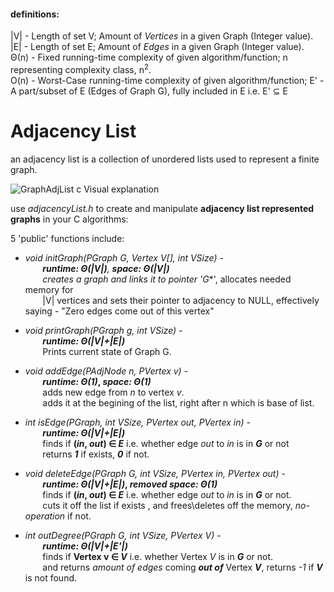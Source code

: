 #### definitions:
|V|  - Length of set V; Amount of _Vertices_ in a given Graph (Integer value).<br />
|E|  - Length of set E; Amount of _Edges_ in a given Graph (Integer value).<br />
Θ(n) - Fixed running-time complexity of given algorithm/function; n representing complexity class, n<sup>2</sup>.<br />
O(n) - Worst-Case running-time complexity of given algorithm/function;
 E'  - A part/subset of E (Edges of Graph G), fully included in E i.e. E' ⊆ E

# Adjacency List
an adjacency list is a collection of unordered lists used to represent a finite graph.

  ![GraphAdjList c Visual explanation](https://user-images.githubusercontent.com/52013867/144012786-75071b5a-21ad-47b3-b4bf-6f35fd9e9398.png)

use _adjacencyList.h_ to create and manipulate **adjacency list represented graphs** in your C algorithms:
 
 5 'public' functions include:
 
 * _void initGraph(PGraph G, Vertex V[], int VSize)_ - <br /> &nbsp;&nbsp;&nbsp;&nbsp;&nbsp;&nbsp;
 ***runtime: _Θ(|V|)_**,   **space: _Θ(|V|)_** <br /> &nbsp;&nbsp;&nbsp;&nbsp;&nbsp;&nbsp;
creates a graph and links it to pointer '**_G_**', allocates needed memory for<br /> &nbsp;&nbsp;&nbsp;&nbsp;&nbsp;&nbsp;
|V| vertices and sets their pointer to adjacency to NULL, effectively saying - "Zero edges come out of this vertex"

* _void printGraph(PGraph g, int VSize)_ - <br />&nbsp;&nbsp;&nbsp;&nbsp;&nbsp;&nbsp;
 **_runtime: Θ(|V|+|E|)_**<br /> &nbsp;&nbsp;&nbsp;&nbsp;&nbsp;&nbsp;
  Prints current state of Graph G.

* _void addEdge(PAdjNode n, PVertex v)_ -<br />&nbsp;&nbsp;&nbsp;&nbsp;&nbsp;&nbsp;
 **_runtime: Θ(1)_, _space: Θ(1)_**<br /> &nbsp;&nbsp;&nbsp;&nbsp;&nbsp;&nbsp;
  adds new edge from _n_ to vertex _v_.<br /> &nbsp;&nbsp;&nbsp;&nbsp;&nbsp;&nbsp;
  adds it at the begining of the list, right after n which is base of list.
        
* _int isEdge(PGraph, int VSize, PVertex out, PVertex in)_ - <br /> &nbsp;&nbsp;&nbsp;&nbsp;&nbsp;&nbsp;
 **_runtime: Θ(|V|+|E|)_**<br /> &nbsp;&nbsp;&nbsp;&nbsp;&nbsp;&nbsp;
  finds if **(_in_, _out_) ∈ _E_** i.e. whether edge _out_ to _in_ is in **_G_** or not <br /> &nbsp;&nbsp;&nbsp;&nbsp;&nbsp;&nbsp;
  returns **_1_** if exists, **_0_** if not.
  
* _void deleteEdge(PGraph G, int VSize, PVertex in, PVertex out)_ - <br /> &nbsp;&nbsp;&nbsp;&nbsp;&nbsp;&nbsp;
 **_runtime: Θ(|V|+|E|)_, _removed space: Θ(1)_**<br /> &nbsp;&nbsp;&nbsp;&nbsp;&nbsp;&nbsp;
  finds if **(_in_, _out_) ∈ _E_** i.e. whether edge _out_ to _in_ is in **_G_** or not.<br /> &nbsp;&nbsp;&nbsp;&nbsp;&nbsp;&nbsp;
  cuts it off the list if exists , and frees\deletes off the memory, _no-operation_ if not.
  
* _int outDegree(PGraph G, int VSize, PVertex V)_ - <br /> &nbsp;&nbsp;&nbsp;&nbsp;&nbsp;&nbsp;
 **_runtime: Θ(|V|+|E'|)_**<br /> &nbsp;&nbsp;&nbsp;&nbsp;&nbsp;&nbsp;
  finds if **Vertex v ∈ _V_** i.e. whether Vertex _V_ is in **_G_** or not.<br /> &nbsp;&nbsp;&nbsp;&nbsp;&nbsp;&nbsp;
  and returns _amount of edges_ coming _**out of**_ Vertex _**V**_, returns _-1_ if **_V_** is not found.
